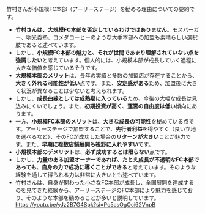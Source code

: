 竹村さんが小規模FC本部（アーリーステージ）を勧める理由についての要約です。

- **竹村さんは、大規模FC本部を否定しているわけではありません**。モスバーガー、明光義塾、コメダコーヒーのような大手本部への加盟も素晴らしい選択肢であると述べています。
- しかし、**小規模FC本部の魅力と、それが世間であまり理解されていない点を強調したい**と考えています。個人的には、小規模本部が成長していく過程に大きな価値を感じているそうです。
- **大規模本部のメリット**は、長年の実績と多数の加盟店が存在することから、**大きく外れる可能性が低い**点です。また、**安定感がある**ため、加盟後に大きく状況が異なることは少ないと考えられます。
- しかし、**成長曲線としては成熟期に入っている**ため、今後の大幅な成長は見込みにくいでしょう。また、**初期投資が高く**、**運営の自由度は低い**傾向にあります。
- 一方、**小規模FC本部のメリット**は、**大きな成長の可能性**を秘めている点です。アーリーステージで加盟することで、**先行者利益**を得やすく（良い立地を選べるなど）、そのFCが成功した場合の**リターンが大きい**ことが魅力です。また、**早期に複数店舗展開も視野に入れやすい**です。
- **小規模本部のデメリット**は、**必ず成功するとは限らない**点です。
- しかし、**力量のある加盟オーナーであれば、たとえ成長が不透明なFC本部であっても、自身の力で成功に導くことができる**と考えています。そのような経験を通して得られる力は非常に大きいとも述べています。
- 竹村さんは、自身が関わった小さなFC本部が成長し、全国展開を達成するのを見てきた経験から、アーリーステージのFC本部により魅力を感じており、そのような本部を勧めることが多いと説明しています。
https://youtu.be/yJz2B7G4Spk?si=Po5csOgOci62VnpB